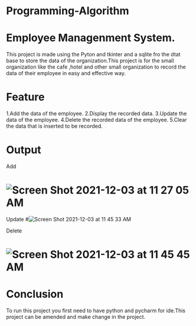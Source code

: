# Programming-Algorithm

# Employee Managenment System.
This project is made using the Pyton and tkinter and a sqlite fro the dtat base to store the data of the organization.This project is for the small organization like the cafe ,hotel and other small organization to record the data of their employee in easy and effective way.

# Feature
1.Add the data of the employee.
2.Display the recorded data.
3.Update the data of the employee.
4.Delete the recorded data of the employee.
5.Clear the data that is inserted to be recorded.

# Output

Add
# ![Screen Shot 2021-12-03 at 11 27 05 AM](https://user-images.githubusercontent.com/91905549/144552809-99d4c067-43a8-48c4-a952-741d02454c82.png)

Update
#![Screen Shot 2021-12-03 at 11 45 33 AM](https://user-images.githubusercontent.com/91905549/144553420-262bcea9-d278-408e-b73e-2870c6ccb1c3.png)

Delete
# ![Screen Shot 2021-12-03 at 11 45 45 AM](https://user-images.githubusercontent.com/91905549/144553491-78839491-62e7-492a-b112-8e2354b13eec.png)

# Conclusion
To run this project you first need to have python and pycharm for ide.This project can be amended and make change in the project.
